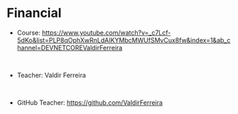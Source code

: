 # Financial

* Course: https://www.youtube.com/watch?v=_c7Lcf-5dKo&list=PLP8qOphXwRnLdAIKYMbcMWUfSMvCux8fw&index=1&ab_channel=DEVNETCOREValdirFerreira
<br>

* Teacher: Valdir Ferreira

<br>

* GitHub Teacher: https://github.com/ValdirFerreira
